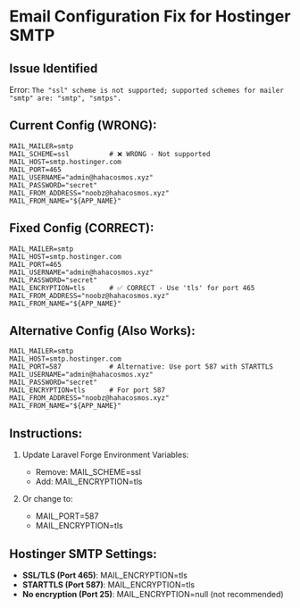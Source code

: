 # Email Configuration Fix for Hostinger SMTP

## Issue Identified
Error: `The "ssl" scheme is not supported; supported schemes for mailer "smtp" are: "smtp", "smtps".`

## Current Config (WRONG):
```
MAIL_MAILER=smtp
MAIL_SCHEME=ssl          # ❌ WRONG - Not supported
MAIL_HOST=smtp.hostinger.com
MAIL_PORT=465
MAIL_USERNAME="admin@hahacosmos.xyz"
MAIL_PASSWORD="secret"
MAIL_FROM_ADDRESS="noobz@hahacosmos.xyz"
MAIL_FROM_NAME="${APP_NAME}"
```

## Fixed Config (CORRECT):
```
MAIL_MAILER=smtp
MAIL_HOST=smtp.hostinger.com
MAIL_PORT=465
MAIL_USERNAME="admin@hahacosmos.xyz"
MAIL_PASSWORD="secret"
MAIL_ENCRYPTION=tls      # ✅ CORRECT - Use 'tls' for port 465
MAIL_FROM_ADDRESS="noobz@hahacosmos.xyz"
MAIL_FROM_NAME="${APP_NAME}"
```

## Alternative Config (Also Works):
```
MAIL_MAILER=smtp
MAIL_HOST=smtp.hostinger.com
MAIL_PORT=587            # Alternative: Use port 587 with STARTTLS
MAIL_USERNAME="admin@hahacosmos.xyz"
MAIL_PASSWORD="secret"
MAIL_ENCRYPTION=tls      # For port 587
MAIL_FROM_ADDRESS="noobz@hahacosmos.xyz"
MAIL_FROM_NAME="${APP_NAME}"
```

## Instructions:
1. Update Laravel Forge Environment Variables:
   - Remove: MAIL_SCHEME=ssl
   - Add: MAIL_ENCRYPTION=tls

2. Or change to:
   - MAIL_PORT=587
   - MAIL_ENCRYPTION=tls

## Hostinger SMTP Settings:
- **SSL/TLS (Port 465)**: MAIL_ENCRYPTION=tls
- **STARTTLS (Port 587)**: MAIL_ENCRYPTION=tls
- **No encryption (Port 25)**: MAIL_ENCRYPTION=null (not recommended)